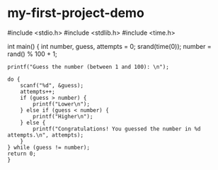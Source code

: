 # my-first-project-demo
#include <stdio.h>
#include <stdlib.h>
#include <time.h>

int main() {
    int number, guess, attempts = 0;
    srand(time(0));
    number = rand() % 100 + 1;

    printf("Guess the number (between 1 and 100): \n");

    do {
        scanf("%d", &guess);
        attempts++;
        if (guess > number) {
            printf("Lower\n");
        } else if (guess < number) {
            printf("Higher\n");
        } else {
            printf("Congratulations! You guessed the number in %d attempts.\n", attempts);
        }
    } while (guess != number);
    return 0;
    }

